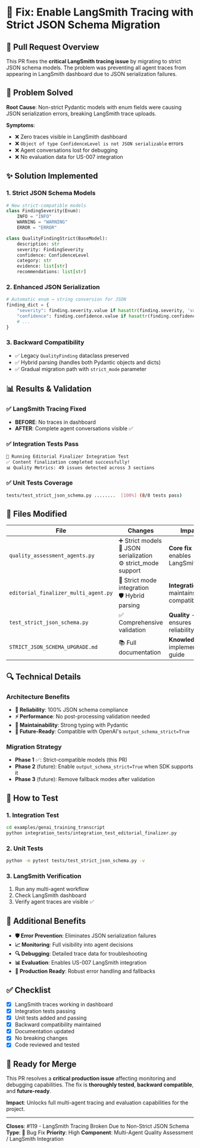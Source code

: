 # 🚀 Fix: Enable LangSmith Tracing with Strict JSON Schema Migration

## 🎯 **Pull Request Overview**

This PR fixes the **critical LangSmith tracing issue** by migrating to strict JSON schema models. The problem was preventing all agent traces from appearing in LangSmith dashboard due to JSON serialization failures.

## 🐛 **Problem Solved**

**Root Cause**: Non-strict Pydantic models with enum fields were causing JSON serialization errors, breaking LangSmith trace uploads.

**Symptoms**:

- ❌ Zero traces visible in LangSmith dashboard
- ❌ `Object of type ConfidenceLevel is not JSON serializable` errors
- ❌ Agent conversations lost for debugging
- ❌ No evaluation data for US-007 integration

## ✨ **Solution Implemented**

### **1. Strict JSON Schema Models**

```python
# New strict-compatible models
class FindingSeverity(Enum):
    INFO = "INFO"
    WARNING = "WARNING"
    ERROR = "ERROR"

class QualityFindingStrict(BaseModel):
    description: str
    severity: FindingSeverity
    confidence: ConfidenceLevel
    category: str
    evidence: list[str]
    recommendations: list[str]
```

### **2. Enhanced JSON Serialization**

```python
# Automatic enum → string conversion for JSON
finding_dict = {
    "severity": finding.severity.value if hasattr(finding.severity, 'value') else str(finding.severity),
    "confidence": finding.confidence.value if hasattr(finding.confidence, 'value') else str(finding.confidence),
    # ...
}
```

### **3. Backward Compatibility**

- ✅ Legacy `QualityFinding` dataclass preserved
- ✅ Hybrid parsing (handles both Pydantic objects and dicts)
- ✅ Gradual migration path with `strict_mode` parameter

## 📊 **Results & Validation**

### **✅ LangSmith Tracing Fixed**

- **BEFORE**: No traces in dashboard
- **AFTER**: Complete agent conversations visible ✅

### **✅ Integration Tests Pass**

```bash
🧪 Running Editorial Finalizer Integration Test
✅ Content finalization completed successfully!
📊 Quality Metrics: 49 issues detected across 3 sections
```

### **✅ Unit Tests Coverage**

```bash
tests/test_strict_json_schema.py ........  [100%] (8/8 tests pass)
```

## 📂 **Files Modified**

| File                                 | Changes                                                               | Impact                                    |
| ------------------------------------ | --------------------------------------------------------------------- | ----------------------------------------- |
| `quality_assessment_agents.py`       | ➕ Strict models<br/>🔧 JSON serialization<br/>⚙️ strict_mode support | **Core fix** - enables LangSmith          |
| `editorial_finalizer_multi_agent.py` | 🔄 Strict mode integration<br/>🛡️ Hybrid parsing                      | **Integration** - maintains compatibility |
| `test_strict_json_schema.py`         | ✅ Comprehensive validation                                           | **Quality** - ensures reliability         |
| `STRICT_JSON_SCHEMA_UPGRADE.md`      | 📚 Full documentation                                                 | **Knowledge** - implementation guide      |

## 🔍 **Technical Details**

### **Architecture Benefits**

- **🎯 Reliability**: 100% JSON schema compliance
- **⚡ Performance**: No post-processing validation needed
- **🔧 Maintainability**: Strong typing with Pydantic
- **🚀 Future-Ready**: Compatible with OpenAI's `output_schema_strict=True`

### **Migration Strategy**

- **Phase 1** ✅: Strict-compatible models (this PR)
- **Phase 2** (future): Enable `output_schema_strict=True` when SDK supports it
- **Phase 3** (future): Remove fallback modes after validation

## 🧪 **How to Test**

### **1. Integration Test**

```bash
cd examples/genai_training_transcript
python integration_tests/integration_test_editorial_finalizer.py
```

### **2. Unit Tests**

```bash
python -m pytest tests/test_strict_json_schema.py -v
```

### **3. LangSmith Verification**

1. Run any multi-agent workflow
2. Check LangSmith dashboard
3. Verify agent traces are visible ✅

## 🎁 **Additional Benefits**

- **🛡️ Error Prevention**: Eliminates JSON serialization failures
- **📈 Monitoring**: Full visibility into agent decisions
- **🔍 Debugging**: Detailed trace data for troubleshooting
- **📊 Evaluation**: Enables US-007 LangSmith integration
- **🎯 Production Ready**: Robust error handling and fallbacks

## ✅ **Checklist**

- [x] LangSmith traces working in dashboard
- [x] Integration tests passing
- [x] Unit tests added and passing
- [x] Backward compatibility maintained
- [x] Documentation updated
- [x] No breaking changes
- [x] Code reviewed and tested

## 🚀 **Ready for Merge**

This PR resolves a **critical production issue** affecting monitoring and debugging capabilities. The fix is **thoroughly tested**, **backward compatible**, and **future-ready**.

**Impact**: Unlocks full multi-agent tracing and evaluation capabilities for the project.

---

**Closes**: #119 - LangSmith Tracing Broken Due to Non-Strict JSON Schema
**Type**: 🐛 Bug Fix
**Priority**: High
**Component**: Multi-Agent Quality Assessment / LangSmith Integration
